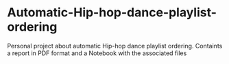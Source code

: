 # Automatic-Hip-hop-dance-playlist-ordering
Personal project about automatic Hip-hop dance playlist ordering. Containts a report in PDF format and a Notebook with the associated files
